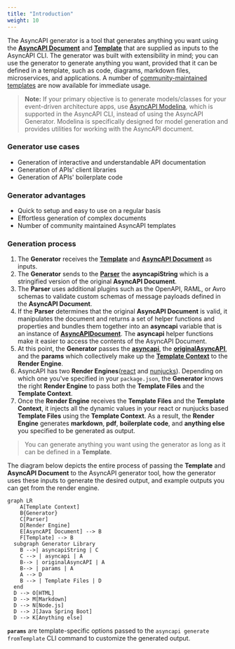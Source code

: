 ```yaml
---
title: "Introduction"
weight: 10
---
```


The AsyncAPI generator is a tool that generates anything you want using the **[AsyncAPI Document](generator/asyncapi-document)** and **[Template](generator/template)** that are supplied as inputs to the AsyncAPI CLI. The generator was built with extensibility in mind; you can use the generator to generate anything you want, provided that it can be defined in a template, such as code, diagrams, markdown files, microservices, and applications. A number of [community-maintained templates](https://github.com/search?q=topic%3Aasyncapi+topic%3Agenerator+topic%3Atemplate) are now available for immediate usage.

> **Note:**
> If your primary objective is to generate models/classes for your event-driven architecture apps, use [AsyncAPI Modelina](/docs/tools/generator/model-generation), which is supported in the AsyncAPI CLI, instead of using the AsyncAPI Generator. Modelina is specifically designed for model generation and provides utilities for working with the AsyncAPI document.

### Generator use cases 
- Generation of interactive and understandable API documentation
- Generation of APIs' client libraries
- Generation of APIs' boilerplate code

### Generator advantages
- Quick to setup and easy to use on a regular basis
- Effortless generation of complex documents
- Number of community maintained AsyncAPI templates

### Generation process
1. The **Generator** receives the **[Template](generator/template)** and **[AsyncAPI Document](generator/asyncapi-document)** as inputs. 
2. The **Generator** sends to the **[Parser](generator/parser)** the **asyncapiString** which is a stringified version of the original **AsyncAPI Document**.
3. The **Parser** uses additional plugins such as the OpenAPI, RAML, or Avro schemas to validate custom schemas of message payloads defined in the **AsyncAPI Document**.
4. If the **Parser** determines that the original **AsyncAPI Document** is valid, it manipulates the document and returns a set of helper functions and properties and bundles them together into an **asyncapi** variable that is an instance of [**AsyncAPIDocument**](https://github.com/asyncapi/parser-api/blob/master/docs/api.md#asyncapidocument). The **asyncapi** helper functions make it easier to access the contents of the AsyncAPI Document.
5. At this point, the **Generator** passes the **[asyncapi](generator/asyncapi-document#method-2-asyncapi-and-template)**, the **[originalAsyncAPI](generator/asyncapi-document#method-1-originalasyncapi-and-template)**, and the **params** which collectively make up the **[Template Context](generator/template-context)** to the **Render Engine**. 
6. AsyncAPI has two **Render Engines**([react](generator/react-render-engine) and [nunjucks](generator/nunjucks-render-engine)). Depending on which one you've specified in your `package.json`, the **Generator** knows the right **Render Engine** to pass both the **Template Files** and the **Template Context**.
7. Once the **Render Engine** receives the **Template Files** and the **Template Context**, it injects all the dynamic values in your react or nunjucks based **Template Files** using the **Template Context**. As a result, the **Render Engine** generates **markdown**, **pdf**, **boilerplate code**, and **anything else** you specified to be generated as output.

> You can generate anything you want using the generator as long as it can be defined in a **Template**.

The diagram below depicts the entire process of passing the **Template** and **AsyncAPI Document** to the AsyncAPI generator tool, how the generator uses these inputs to generate the desired output, and example outputs you can get from the render engine.

``` mermaid
graph LR
    A[Template Context]
    B{Generator}
    C[Parser]
    D[Render Engine]
    E[AsyncAPI Document] --> B
    F[Template] --> B
  subgraph Generator Library
    B -->| asyncapiString | C
    C --> | asyncapi | A
    B--> | originalAsyncAPI | A
    B--> | params | A
    A --> D
    B --> | Template Files | D
  end
  D --> O[HTML]
  D --> M[Markdown]
  D --> N[Node.js]
  D --> J[Java Spring Boot]
  D --> K[Anything else]
  ```
**`params`** are template-specific options passed to the `asyncapi generate fromTemplate` CLI command to customize the generated output.

